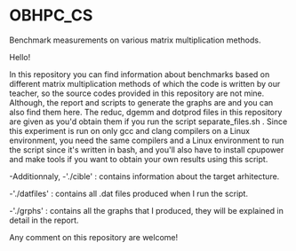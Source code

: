 # OBHPC_CS
Benchmark measurements on various matrix multiplication methods. 

Hello! 


In this repository you can find information about benchmarks based on different matrix multiplication methods of which the code is written by our teacher, so the source codes provided in this repository are not mine. Although, the report and scripts to generate the graphs are and you can also find them here. 
The reduc, dgemm and dotprod files in this repository are given as you'd obtain them if you run the script separate_files.sh . Since this experiment is run on only gcc and clang compilers on a Linux environment, you need the same compilers and a Linux environment to run the script since it's written in bash, and you'll also have to install cpupower and make tools if you want to obtain your own results using this script. 


-Additionnaly, 
-'./cible' : contains information about the target arhitecture.

-'./datfiles' : contains all .dat files produced when I run the script. 

-'./grphs' : contains all the graphs that I produced, they will be explained in detail in the report. 



Any comment on this repository are welcome! 


